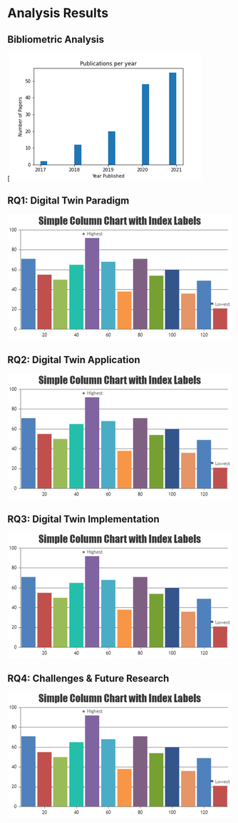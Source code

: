 # Analysis Results

## Bibliometric Analysis

[![](https://raw.githubusercontent.com/philipempl/DT4SEC/master/analysis/charts/BA_barchart_publications_year.png?token=GHSAT0AAAAAABT6RHWY6FWFRBTTQJIJ3BV2YU6LWJA)

## RQ1: Digital Twin Paradigm

![](https://github.com/philipempl/DT4SEC/blob/master/analysis/charts/chart.png?raw=true)

## RQ2: Digital Twin Application

![](https://github.com/philipempl/DT4SEC/blob/master/analysis/charts/chart.png?raw=true)

## RQ3: Digital Twin Implementation

![](https://github.com/philipempl/DT4SEC/blob/master/analysis/charts/chart.png?raw=true)

## RQ4: Challenges & Future Research

![](https://github.com/philipempl/DT4SEC/blob/master/analysis/charts/chart.png?raw=true)
